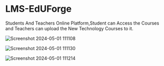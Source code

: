
# LMS-EdUForge
Students And Teachers Online Platform,Student can Access the Courses and Teachers can upload the New Technology Courses to it.



![Screenshot 2024-05-01 111108](https://github.com/Darshanbs200/LMS-EdUForge/assets/128827805/a1d35023-245e-4e66-bfe2-01b926e8bc95)






![Screenshot 2024-05-01 111130](https://github.com/Darshanbs200/LMS-EdUForge/assets/128827805/53b0ca37-7553-4bcd-a253-0b520595d400)





![Screenshot 2024-05-01 111214](https://github.com/Darshanbs200/LMS-EdUForge/assets/128827805/fac5143e-4541-4793-9acd-130360a50741)






